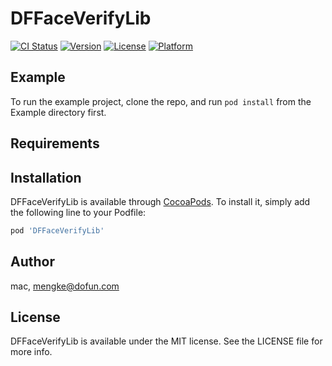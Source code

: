 # DFFaceVerifyLib

[![CI Status](https://img.shields.io/travis/mac/DFFaceVerifyLib.svg?style=flat)](https://travis-ci.org/mac/DFFaceVerifyLib)
[![Version](https://img.shields.io/cocoapods/v/DFFaceVerifyLib.svg?style=flat)](https://cocoapods.org/pods/DFFaceVerifyLib)
[![License](https://img.shields.io/cocoapods/l/DFFaceVerifyLib.svg?style=flat)](https://cocoapods.org/pods/DFFaceVerifyLib)
[![Platform](https://img.shields.io/cocoapods/p/DFFaceVerifyLib.svg?style=flat)](https://cocoapods.org/pods/DFFaceVerifyLib)

## Example

To run the example project, clone the repo, and run `pod install` from the Example directory first.

## Requirements

## Installation

DFFaceVerifyLib is available through [CocoaPods](https://cocoapods.org). To install
it, simply add the following line to your Podfile:

```ruby
pod 'DFFaceVerifyLib'
```

## Author

mac, mengke@dofun.com

## License

DFFaceVerifyLib is available under the MIT license. See the LICENSE file for more info.
